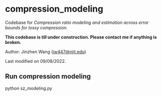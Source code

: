 # compression\_modeling

Codebase for *Compression ratio modeling and estimation across error bounds for lossy compression*.

**This codebase is till under construction. Please contact me if anything is broken.**

Author: Jinzhen Wang (jw447@njit.edu)

Last modified on 09/08/2022.


## Run compression modeling

python sz_modeling.py

